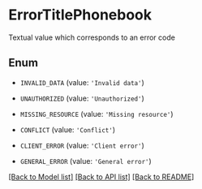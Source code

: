 # ErrorTitlePhonebook

Textual value which corresponds to an error code

## Enum

* `INVALID_DATA` (value: `'Invalid data'`)

* `UNAUTHORIZED` (value: `'Unauthorized'`)

* `MISSING_RESOURCE` (value: `'Missing resource'`)

* `CONFLICT` (value: `'Conflict'`)

* `CLIENT_ERROR` (value: `'Client error'`)

* `GENERAL_ERROR` (value: `'General error'`)

[[Back to Model list]](../README.md#documentation-for-models) [[Back to API list]](../README.md#documentation-for-api-endpoints) [[Back to README]](../README.md)


